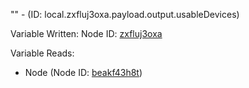 "" - (ID: local.zxfluj3oxa.payload.output.usableDevices)

Variable Written:
Node ID: [zxfluj3oxa](../nodes/zxfluj3oxa.md)

Variable Reads:
* Node (Node ID: [beakf43h8t](../nodes/beakf43h8t.md))
